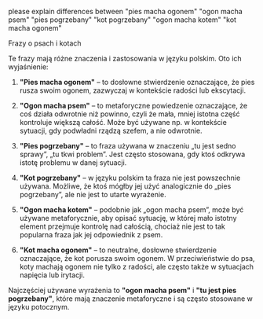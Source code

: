 please explain differences between "pies macha ogonem" "ogon macha psem" "pies pogrzebany" "kot pogrzebany" "ogon macha kotem" "kot macha ogonem"

Frazy o psach i kotach

Te frazy mają różne znaczenia i zastosowania w języku polskim. Oto ich wyjaśnienie:

1. **"Pies macha ogonem"** – to dosłowne stwierdzenie oznaczające, że pies rusza swoim ogonem, zazwyczaj w kontekście radości lub ekscytacji.

2. **"Ogon macha psem"** – to metaforyczne powiedzenie oznaczające, że coś działa odwrotnie niż powinno, czyli że mała, mniej istotna część kontroluje większą całość. Może być używane np. w kontekście sytuacji, gdy podwładni rządzą szefem, a nie odwrotnie.

3. **"Pies pogrzebany"** – to fraza używana w znaczeniu „tu jest sedno sprawy”, „tu tkwi problem”. Jest często stosowana, gdy ktoś odkrywa istotę problemu w danej sytuacji.

4. **"Kot pogrzebany"** – w języku polskim ta fraza nie jest powszechnie używana. Możliwe, że ktoś mógłby jej użyć analogicznie do „pies pogrzebany”, ale nie jest to utarte wyrażenie.

5. **"Ogon macha kotem"** – podobnie jak „ogon macha psem”, może być używane metaforycznie, aby opisać sytuację, w której mało istotny element przejmuje kontrolę nad całością, chociaż nie jest to tak popularna fraza jak jej odpowiednik z psem.

6. **"Kot macha ogonem"** – to neutralne, dosłowne stwierdzenie oznaczające, że kot porusza swoim ogonem. W przeciwieństwie do psa, koty machają ogonem nie tylko z radości, ale często także w sytuacjach napięcia lub irytacji.

Najczęściej używane wyrażenia to **"ogon macha psem"** i **"tu jest pies pogrzebany"**, które mają znaczenie metaforyczne i są często stosowane w języku potocznym.

